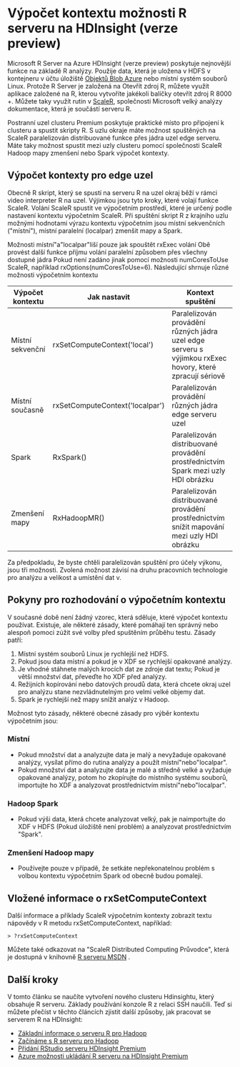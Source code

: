 <properties
   pageTitle="Výpočet kontextu možnosti R serveru na HDInsight (verze preview) | Microsoft Azure"
   description="Další informace o různých výpočetním kontextu možnosti dostupné pro uživatele se serverem R v HDInsight (verze preview)"
   services="HDInsight"
   documentationCenter=""
   authors="jeffstokes72"
   manager="jhubbard"
   editor="cgronlun"
/>

<tags
   ms.service="HDInsight"
   ms.devlang="R"
   ms.topic="article"
   ms.tgt_pltfrm="na"
   ms.workload="data-services"
   ms.date="10/18/2016"
   ms.author="jeffstok"
/>

# <a name="compute-context-options-for-r-server-on-hdinsight-preview"></a>Výpočet kontextu možnosti R serveru na HDInsight (verze preview)

Microsoft R Server na Azure HDInsight (verze preview) poskytuje nejnovější funkce na základě R analýzy. Použije data, která je uložena v HDFS v kontejneru v účtu úložiště [Objektů Blob Azure](../storage/storage-introduction.md "úložiště objektů Blob Azure") nebo místní systém souborů Linux. Protože R Server je založená na Otevřít zdroj R, můžete využít aplikace založené na R, kterou vytvoříte jakékoli balíčky otevřít zdroj R 8000 +. Můžete taky využít rutin v [ScaleR](http://www.revolutionanalytics.com/revolution-r-enterprise-scaler "ScaleR analýzy otočení"), společnosti Microsoft velký analýzy dokumentace, která je součástí serveru R.  

Postranní uzel clusteru Premium poskytuje praktické místo pro připojení k clusteru a spustit skripty R. S uzlu okraje máte možnost spuštěných na ScaleR paralelizován distribuované funkce přes jádra uzel edge serveru. Máte taky možnost spustit mezi uzly clusteru pomocí společnosti ScaleR Hadoop mapy zmenšení nebo Spark výpočet kontexty.

## <a name="compute-contexts-for-an-edge-node"></a>Výpočet kontexty pro edge uzel

Obecně R skript, který se spustí na serveru R na uzel okraj běží v rámci video interpreter R na uzel. Výjimkou jsou tyto kroky, které volají funkce ScaleR. Volání ScaleR spustit ve výpočetním prostředí, které je určený podle nastavení kontextu výpočetním ScaleR.  Při spuštění skript R z krajního uzlu možnými hodnotami výrazu kontextu výpočetním jsou místní sekvenčních ("místní"), místní paralelní (localpar) zmenšit mapy a Spark.

Možnosti místní"a"localpar"liší pouze jak spouštět rxExec volání Obě provést další funkce příjmu volání paralelní způsobem přes všechny dostupné jádra Pokud není zadáno jinak pomocí možnosti numCoresToUse ScaleR, například rxOptions(numCoresToUse=6). Následující shrnuje různé možnosti výpočetním kontextu

| Výpočet kontextu  | Jak nastavit                      | Kontext spuštění                                                                     |
|------------------|---------------------------------|---------------------------------------------------------------------------------------|
| Místní sekvenční | rxSetComputeContext('local')    | Paralelizován provádění různých jádra uzel edge serveru s výjimkou rxExec hovory, které zpracují sériově |
| Místní současně   | rxSetComputeContext('localpar') | Paralelizován provádění různých jádra edge serveru uzel                                 |
| Spark            | RxSpark()                       | Paralelizován distribuované provádění prostřednictvím Spark mezi uzly HDI obrázku      |
| Zmenšení mapy       | RxHadoopMR()                    | Paralelizován distribuované provádění prostřednictvím snížit mapování mezi uzly HDI obrázku |


Za předpokladu, že byste chtěli paralelizován spuštění pro účely výkonu, jsou tři možnosti. Zvolená možnost závisí na druhu pracovních technologie pro analýzu a velikost a umístění dat v.

## <a name="guidelines-for-deciding-on-a-compute-context"></a>Pokyny pro rozhodování o výpočetním kontextu

V současné době není žádný vzorec, která sděluje, které výpočet kontextu používat. Existuje, ale některé zásady, které pomáhají ten správný nebo alespoň pomoci zúžit své volby před spuštěním průběhu testu. Zásady patří:

1.  Místní systém souborů Linux je rychlejší než HDFS.
2.  Pokud jsou data místní a pokud je v XDF se rychlejší opakované analýzy.
3.  Je vhodné stáhnete malých krocích dat ze zdroje dat textu; Pokud je větší množství dat, převeďte ho XDF před analýzy.
4.  Režijních kopírování nebo datových proudů data, která chcete okraj uzel pro analýzu stane nezvládnutelným pro velmi velké objemy dat.
5.  Spark je rychlejší než mapy snížit analýz v Hadoop.

Možnost tyto zásady, některé obecné zásady pro výběr kontextu výpočetním jsou:

### <a name="local"></a>Místní

- Pokud množství dat a analyzujte data je malý a nevyžaduje opakované analýzy, vysílat přímo do rutina analýzy a použít místní"nebo"localpar".
- Pokud množství dat a analyzujte data je malé a středně velké a vyžaduje opakované analýzy, potom ho zkopírujte do místního systému souborů, importujte ho XDF a analyzovat prostřednictvím místní"nebo"localpar".

### <a name="hadoop-spark"></a>Hadoop Spark

- Pokud výši data, která chcete analyzovat velký, pak je naimportujte do XDF v HDFS (Pokud úložiště není problém) a analyzovat prostřednictvím "Spark".

### <a name="hadoop-map-reduce"></a>Zmenšení Hadoop mapy

- Používejte pouze v případě, že setkáte nepřekonatelnou problém s volbou kontextu výpočetním Spark od obecně budou pomaleji.  

## <a name="inline-help-on-rxsetcomputecontext"></a>Vložené informace o rxSetComputeContext

Další informace a příklady ScaleR výpočetním kontexty zobrazit textu nápovědy v R metodu rxSetComputeContext, například:

    > ?rxSetComputeContext

Můžete také odkazovat na "ScaleR Distributed Computing Průvodce", která je dostupná v knihovně [R serveru MSDN](https://msdn.microsoft.com/library/mt674634.aspx "R serveru na webu MSDN") .


## <a name="next-steps"></a>Další kroky

V tomto článku se naučíte vytvoření nového clusteru Hdinsightu, který obsahuje R serveru. Základy používání konzole R z relaci SSH naučili. Teď si můžete přečíst v těchto článcích zjistit další způsoby, jak pracovat se serverem R na HDInsight:

- [Základní informace o serveru R pro Hadoop](hdinsight-hadoop-r-server-overview.md)
- [Začínáme s R serveru pro Hadoop](hdinsight-hadoop-r-server-get-started.md)
- [Přidání RStudio serveru HDInsight Premium](hdinsight-hadoop-r-server-install-r-studio.md)
- [Azure možnosti ukládání R serveru na HDInsight Premium](hdinsight-hadoop-r-server-storage.md)
